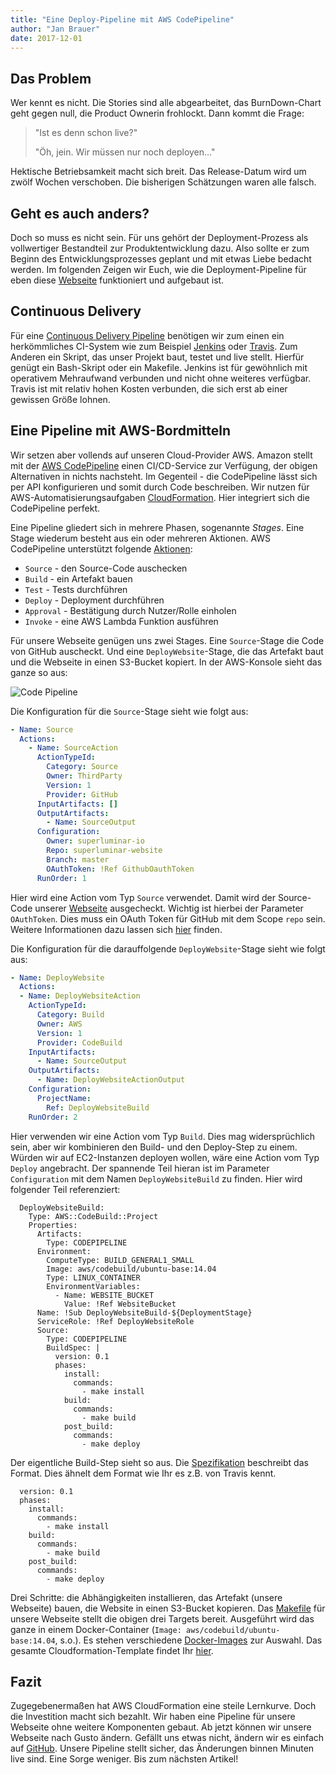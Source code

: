 ```yaml
---
title: "Eine Deploy-Pipeline mit AWS CodePipeline"
author: "Jan Brauer"
date: 2017-12-01
---
```

## Das Problem
Wer kennt es nicht. Die Stories sind alle abgearbeitet, das BurnDown-Chart geht gegen null, die Product Ownerin frohlockt.
Dann kommt die Frage:

> "Ist es denn schon live?"
>
> "Öh, jein. Wir müssen nur noch deployen..."

Hektische Betriebsamkeit macht sich breit. Das Release-Datum wird um zwölf Wochen verschoben. Die bisherigen Schätzungen waren alle falsch.

## Geht es auch anders? 
Doch so muss es nicht sein. Für uns gehört der Deployment-Prozess als vollwertiger Bestandteil zur Produktentwicklung dazu. Also sollte er zum Beginn des Entwicklungsprozesses geplant und mit etwas Liebe bedacht werden.
Im folgenden Zeigen wir Euch, wie die Deployment-Pipeline für eben diese [Webseite](https://superluminar.io) funktioniert und aufgebaut ist.

## Continuous Delivery
Für eine [Continuous Delivery Pipeline](https://continuousdelivery.com/principles/) benötigen wir zum einen ein herkömmliches CI-System wie zum Beispiel [Jenkins](https://jenkins.io/) oder [Travis](https://travis-ci.com/). Zum Anderen ein Skript, das unser Projekt baut, testet und live stellt. Hierfür genügt ein Bash-Skript oder ein Makefile.
Jenkins ist für gewöhnlich mit operativem Mehraufwand verbunden und nicht ohne weiteres verfügbar. Travis ist mit relativ hohen Kosten verbunden, die sich erst ab einer gewissen Größe lohnen.

## Eine Pipeline mit AWS-Bordmitteln 
Wir setzen aber vollends auf unseren Cloud-Provider AWS. Amazon stellt mit der [AWS CodePipeline](https://aws.amazon.com/codepipeline/) einen CI/CD-Service zur Verfügung, der obigen Alternativen in nichts nachsteht. Im Gegenteil - die CodePipeline lässt sich per API konfigurieren und somit durch Code beschreiben. Wir nutzen für AWS-Automatisierungsaufgaben [CloudFormation](https://aws.amazon.com/cloudformation). Hier integriert sich die CodePipeline perfekt.

Eine Pipeline gliedert sich in mehrere Phasen, sogenannte *Stages*. Eine Stage wiederum besteht aus ein oder mehreren Aktionen. AWS CodePipeline unterstützt folgende [Aktionen](http://docs.aws.amazon.com/codepipeline/latest/userguide/integrations-action-type.html):

* `Source` - den Source-Code auschecken
* `Build` - ein Artefakt bauen
* `Test` - Tests durchführen
* `Deploy` - Deployment durchführen
* `Approval` - Bestätigung durch Nutzer/Rolle einholen
* `Invoke` - eine AWS Lambda Funktion ausführen

Für unsere Webseite genügen uns zwei Stages. Eine `Source`-Stage die Code von GitHub auscheckt. Und eine `DeployWebsite`-Stage, die das Artefakt baut und die Webseite in einen S3-Bucket kopiert. In der AWS-Konsole sieht das ganze so aus:

![Code Pipeline](img/code-pipeline.png)

Die Konfiguration für die `Source`-Stage sieht wie folgt aus:
```yaml
- Name: Source
  Actions:
    - Name: SourceAction
      ActionTypeId:
        Category: Source
        Owner: ThirdParty
        Version: 1
        Provider: GitHub
      InputArtifacts: []
      OutputArtifacts:
        - Name: SourceOutput
      Configuration:
        Owner: superluminar-io 
        Repo: superluminar-website 
        Branch: master 
        OAuthToken: !Ref GithubOauthToken
      RunOrder: 1
```

Hier wird eine Action vom Typ `Source` verwendet. Damit wird der Source-Code unserer [Webseite](https://github.com/superluminar-io/superluminar-website) ausgecheckt. Wichtig ist hierbei der Parameter `OAuthToken`. Dies muss ein OAuth Token für GitHub mit dem Scope `repo` sein. Weitere Informationen dazu lassen sich [hier](http://docs.aws.amazon.com/codepipeline/latest/userguide/integrations-action-type.html#integrations-source) finden.

Die Konfiguration für die darauffolgende `DeployWebsite`-Stage sieht wie folgt aus:
```yaml
- Name: DeployWebsite
  Actions:
  - Name: DeployWebsiteAction
    ActionTypeId:
      Category: Build
      Owner: AWS
      Version: 1
      Provider: CodeBuild
    InputArtifacts:
      - Name: SourceOutput
    OutputArtifacts:
      - Name: DeployWebsiteActionOutput
    Configuration:
      ProjectName:
        Ref: DeployWebsiteBuild
    RunOrder: 2
```

Hier verwenden wir eine Action vom Typ `Build`. Dies mag widersprüchlich sein, aber wir kombinieren den Build- und den Deploy-Step zu einem. Würden wir auf EC2-Instanzen deployen wollen, wäre eine Action vom Typ `Deploy` angebracht.  Der spannende Teil hieran ist im Parameter `Configuration` mit dem Namen `DeployWebsiteBuild` zu finden. Hier wird folgender Teil referenziert:

```
  DeployWebsiteBuild:
    Type: AWS::CodeBuild::Project
    Properties:
      Artifacts:
        Type: CODEPIPELINE
      Environment:
        ComputeType: BUILD_GENERAL1_SMALL
        Image: aws/codebuild/ubuntu-base:14.04
        Type: LINUX_CONTAINER
        EnvironmentVariables:
          - Name: WEBSITE_BUCKET
            Value: !Ref WebsiteBucket
      Name: !Sub DeployWebsiteBuild-${DeploymentStage}
      ServiceRole: !Ref DeployWebsiteRole
      Source:
        Type: CODEPIPELINE
        BuildSpec: |
          version: 0.1
          phases:
            install:
              commands:
                - make install
            build:
              commands:
                - make build 
            post_build:
              commands:
                - make deploy 
```

Der eigentliche Build-Step sieht so aus. Die [Spezifikation](http://docs.aws.amazon.com/codebuild/latest/userguide/build-spec-ref.html) beschreibt das Format. Dies ähnelt dem Format wie Ihr es z.B. von Travis kennt.

```
  version: 0.1
  phases:
    install:
      commands:
        - make install
    build:
      commands:
        - make build 
    post_build:
      commands:
        - make deploy 
```

Drei Schritte: die Abhängigkeiten installieren, das Artefakt (unsere Webseite) bauen, die Website in einen S3-Bucket kopieren.  Das [Makefile](https://github.com/superluminar-io/superluminar-website/blob/master/Makefile) für unsere Webseite stellt die obigen drei Targets bereit. Ausgeführt wird das ganze in einem Docker-Container (`Image: aws/codebuild/ubuntu-base:14.04`, s.o.). Es stehen verschiedene [Docker-Images](http://docs.aws.amazon.com/codebuild/latest/userguide/build-env-ref-available.html) zur Auswahl. Das gesamte Cloudformation-Template findet Ihr [hier](https://github.com/superluminar-io/superluminar-website/blob/master/superluminar-website-prod.yaml).

## Fazit

Zugegebenermaßen hat AWS CloudFormation eine steile Lernkurve. Doch die Investition macht sich bezahlt. Wir haben eine Pipeline für unsere Webseite ohne weitere Komponenten gebaut. Ab jetzt können wir unsere Webseite nach Gusto ändern. Gefällt uns etwas nicht, ändern wir es einfach auf [GitHub](https://github.com/superluminar-io/superluminar-website). Unsere Pipeline stellt sicher, das Änderungen binnen Minuten live sind. Eine Sorge weniger. Bis zum nächsten Artikel!
